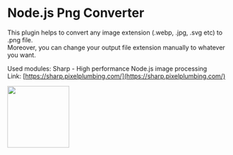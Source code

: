 # Node.js Png Converter 

This plugin helps to convert any image extension (.webp, .jpg, .svg etc) to .png file. <br>
Moreover, you can change your output file extension manually to whatever you want.

Used modules:
Sharp - High performance Node.js image processing <br>
Link: [https://sharp.pixelplumbing.com/](https://sharp.pixelplumbing.com/)

<img width="140" height="auto" src="https://cdn.jsdelivr.net/gh/lovell/sharp@master/docs/image/sharp-logo.svg">
